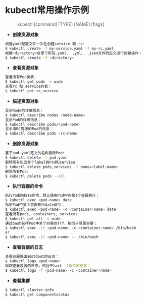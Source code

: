 # kubectl常用操作示例
> kubectl  [command]  [TYPE]  [NAME]  [flags]
+ **创建资源对象**
```bash
根据yaml配置文件一次性创建service 和 rc:
$ kubectl create -f my-service.yaml -f my-rc.yaml
根据<directory>目录下所有.yaml、 .yml、 .json文件的定义进行创建操作：
$ kubectl create -f <directory>
```

+ **查看资源对象**
```bash
查看所有Pod类表：
$ kubectl get pods -o wide
查看rc 和 service列表：
$ kubectl get rc,service
```

+ **描述资源对象**
```bash
显示Node的详细信息：
$ kubectl describe nodes <node-name>
显示Pod的详细信息：
$ kubectl describe pods/<pod-name>
显示由RC管理的Pod的信息：
$ kubectl describe pods <rc-name>
```

+ **删除资源对象**
```bash
基于pod.yaml定义的名称删除Pod:
$ kubectl delete -f pod.yaml
删除所有包含某个label的Pod和service：
$ kubectl delete pods,services -l name=<label-name>
删除所有Pod:
$ kubectl delete pods --all
```

+ **执行容器的命令**
```bash
执行Pod的date命令，默认使用Pod中的第1个容器执行：
$ kubectl exec <pod-name> date
指定Pod中某个容器执行date命令：
$ kubectl exec <pod-name> -c <container-name> date
查看所有pods, containers, services
$ kubectl get all -o wide
通过bash获得Pod中某个容器的TTY，相当于登录容器：
$ kubectl exec -it <pod-name> -c <container-name> /bin/bash
or
$ kubectl exec -it <pod-name> -- /bin/bash
```

+ **查看容器的日志**
```bash
查看容器输出到stdout的日志：
$ kubectl logs <pod-name>
跟踪查看容器的日志，相当于tail -f命令的结果：
$ kubectl logs -f <pod-name> -c <container-name>
```

+ **查看集群**
```bash
$ kubectl cluster-info
$ kubectl get componentstatus
```




